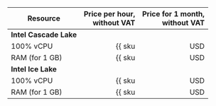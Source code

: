 | Resource | Price per hour,<br>without VAT | Price for 1 month,<br>without VAT |
|----------------|------------------------------------------------------------:|------------------------------------------------------------------:|
| **Intel Cascade Lake** |
| 100% vCPU | {{ sku|USD|mdb.cluster.elasticsearch.v2.cpu.c100|string }} | {{ sku|USD|mdb.cluster.elasticsearch.v2.cpu.c100|month|string }} |
| RAM (for 1 GB) | {{ sku|USD|mdb.cluster.elasticsearch.v2.ram.basic|string }} | {{ sku|USD|mdb.cluster.elasticsearch.v2.ram.basic|month|string }} |
| **Intel Ice Lake** |
| 100% vCPU | {{ sku|USD|mdb.cluster.elasticsearch.v3.cpu.c100|string }} | {{ sku|USD|mdb.cluster.elasticsearch.v3.cpu.c100|month|string }} |
| RAM (for 1 GB) | {{ sku|USD|mdb.cluster.elasticsearch.v3.ram.basic|string }} | {{ sku|USD|mdb.cluster.elasticsearch.v3.ram.basic|month|string }} |